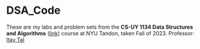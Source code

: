 # DSA_Code
These are my labs and problem sets from the **CS-UY 1134 Data Structures and Algorithms** ([link](http://bulletin.engineering.nyu.edu/preview_course_nopop.php?catoid=15&coid=37793)) course at NYU Tandon, taken Fall of 2023.
Professor: [Itay Tal](https://engineering.nyu.edu/faculty/itay-tal)
